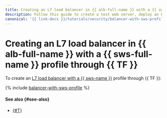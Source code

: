 ```yaml
---
title: Creating an L7 load balancer in {{ alb-full-name }} with a {{ sws-full-name }} profile from the management console
description: Follow this guide to create a test web server, deploy an L7 {{ alb-name }} for distributing traffic to the test web server, and protect this new infrastructure using a security profile in {{ sws-name }} through {{ TF }}.
canonical: '{{ link-docs }}/tutorials/security/balancer-with-sws-profile/terraform'
---
```


# Creating an L7 load balancer in {{ alb-full-name }} with a {{ sws-full-name }} profile through {{ TF }}

To create an [L7 load balancer with a {{ sws-name }}](index.md) profile through {{ TF }}:

{% include [balancer-with-sws-profile](../../../_tutorials/security/balancer-with-sws-profile/terraform.md) %}


#### See also {#see-also}

* [{#T}](console.md)